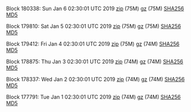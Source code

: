 Block 180338: Sun Jan  6 02:30:01 UTC 2019 [zip](https://files.01coin.io/mainnet/2019-01-06/bootstrap.dat.zip) (75M) [gz](https://files.01coin.io/mainnet/2019-01-06/bootstrap.dat.tar.gz) (75M) [SHA256](https://files.01coin.io/mainnet/2019-01-06/sha256.txt) [MD5](https://files.01coin.io/mainnet/2019-01-06/md5.txt)

Block 179810: Sat Jan  5 02:30:01 UTC 2019 [zip](https://files.01coin.io/mainnet/2019-01-05/bootstrap.dat.zip) (75M) [gz](https://files.01coin.io/mainnet/2019-01-05/bootstrap.dat.tar.gz) (75M) [SHA256](https://files.01coin.io/mainnet/2019-01-05/sha256.txt) [MD5](https://files.01coin.io/mainnet/2019-01-05/md5.txt)

Block 179412: Fri Jan  4 02:30:01 UTC 2019 [zip](https://files.01coin.io/mainnet/2019-01-04/bootstrap.dat.zip) (75M) [gz](https://files.01coin.io/mainnet/2019-01-04/bootstrap.dat.tar.gz) (74M) [SHA256](https://files.01coin.io/mainnet/2019-01-04/sha256.txt) [MD5](https://files.01coin.io/mainnet/2019-01-04/md5.txt)

Block 178875: Thu Jan  3 02:30:01 UTC 2019 [zip](https://files.01coin.io/mainnet/2019-01-03/bootstrap.dat.zip) (74M) [gz](https://files.01coin.io/mainnet/2019-01-03/bootstrap.dat.tar.gz) (74M) [SHA256](https://files.01coin.io/mainnet/2019-01-03/sha256.txt) [MD5](https://files.01coin.io/mainnet/2019-01-03/md5.txt)

Block 178337: Wed Jan  2 02:30:01 UTC 2019 [zip](https://files.01coin.io/mainnet/2019-01-02/bootstrap.dat.zip) (74M) [gz](https://files.01coin.io/mainnet/2019-01-02/bootstrap.dat.tar.gz) (74M) [SHA256](https://files.01coin.io/mainnet/2019-01-02/sha256.txt) [MD5](https://files.01coin.io/mainnet/2019-01-02/md5.txt)

Block 177791: Tue Jan  1 02:30:01 UTC 2019 [zip](https://files.01coin.io/mainnet/2019-01-01/bootstrap.dat.zip) (74M) [gz](https://files.01coin.io/mainnet/2019-01-01/bootstrap.dat.tar.gz) (74M) [SHA256](https://files.01coin.io/mainnet/2019-01-01/sha256.txt) [MD5](https://files.01coin.io/mainnet/2019-01-01/md5.txt)
